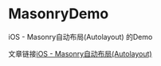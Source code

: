 # MasonryDemo

iOS - Masonry自动布局(Autolayout) 的Demo


文章链接[iOS - Masonry自动布局(Autolayout)](yimouleng.com/2014/12/02/ios-Masonry/)

